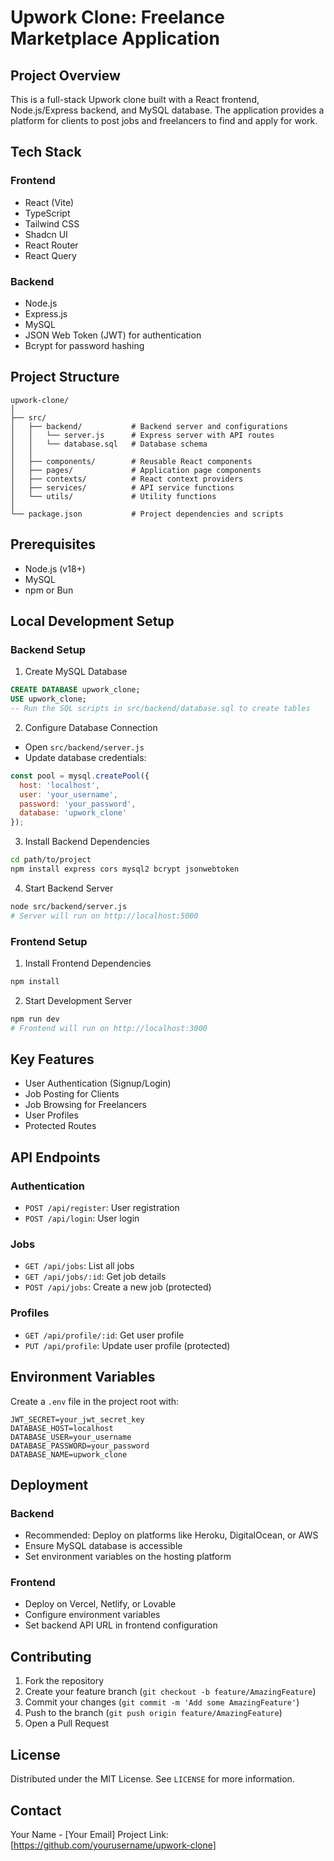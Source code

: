 
# Upwork Clone: Freelance Marketplace Application

## Project Overview

This is a full-stack Upwork clone built with a React frontend, Node.js/Express backend, and MySQL database. The application provides a platform for clients to post jobs and freelancers to find and apply for work.

## Tech Stack

### Frontend
- React (Vite)
- TypeScript
- Tailwind CSS
- Shadcn UI
- React Router
- React Query

### Backend
- Node.js
- Express.js
- MySQL
- JSON Web Token (JWT) for authentication
- Bcrypt for password hashing

## Project Structure

```
upwork-clone/
│
├── src/
│   ├── backend/           # Backend server and configurations
│   │   └── server.js      # Express server with API routes
│   │   └── database.sql   # Database schema
│   │
│   ├── components/        # Reusable React components
│   ├── pages/             # Application page components
│   ├── contexts/          # React context providers
│   ├── services/          # API service functions
│   └── utils/             # Utility functions
│
└── package.json           # Project dependencies and scripts
```

## Prerequisites

- Node.js (v18+)
- MySQL
- npm or Bun

## Local Development Setup

### Backend Setup

1. Create MySQL Database
```sql
CREATE DATABASE upwork_clone;
USE upwork_clone;
-- Run the SQL scripts in src/backend/database.sql to create tables
```

2. Configure Database Connection
- Open `src/backend/server.js`
- Update database credentials:
```javascript
const pool = mysql.createPool({
  host: 'localhost',
  user: 'your_username',
  password: 'your_password',
  database: 'upwork_clone'
});
```

3. Install Backend Dependencies
```bash
cd path/to/project
npm install express cors mysql2 bcrypt jsonwebtoken
```

4. Start Backend Server
```bash
node src/backend/server.js
# Server will run on http://localhost:5000
```

### Frontend Setup

1. Install Frontend Dependencies
```bash
npm install
```

2. Start Development Server
```bash
npm run dev
# Frontend will run on http://localhost:3000
```

## Key Features

- User Authentication (Signup/Login)
- Job Posting for Clients
- Job Browsing for Freelancers
- User Profiles
- Protected Routes

## API Endpoints

### Authentication
- `POST /api/register`: User registration
- `POST /api/login`: User login

### Jobs
- `GET /api/jobs`: List all jobs
- `GET /api/jobs/:id`: Get job details
- `POST /api/jobs`: Create a new job (protected)

### Profiles
- `GET /api/profile/:id`: Get user profile
- `PUT /api/profile`: Update user profile (protected)

## Environment Variables

Create a `.env` file in the project root with:
```
JWT_SECRET=your_jwt_secret_key
DATABASE_HOST=localhost
DATABASE_USER=your_username
DATABASE_PASSWORD=your_password
DATABASE_NAME=upwork_clone
```

## Deployment

### Backend
- Recommended: Deploy on platforms like Heroku, DigitalOcean, or AWS
- Ensure MySQL database is accessible
- Set environment variables on the hosting platform

### Frontend
- Deploy on Vercel, Netlify, or Lovable
- Configure environment variables
- Set backend API URL in frontend configuration

## Contributing

1. Fork the repository
2. Create your feature branch (`git checkout -b feature/AmazingFeature`)
3. Commit your changes (`git commit -m 'Add some AmazingFeature'`)
4. Push to the branch (`git push origin feature/AmazingFeature`)
5. Open a Pull Request

## License

Distributed under the MIT License. See `LICENSE` for more information.

## Contact

Your Name - [Your Email]
Project Link: [https://github.com/yourusername/upwork-clone]
```

